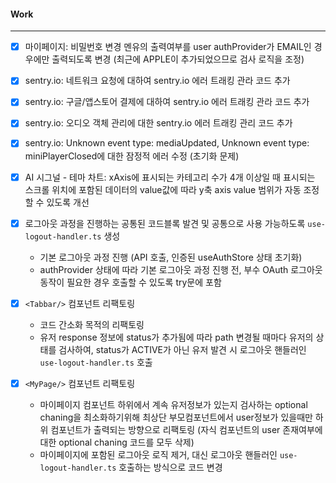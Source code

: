 
#### Work
---
- [x] 마이페이지: 비밀번호 변경 멘유의 출력여부를 user authProvider가 EMAIL인 경우에만 출력되도록 변경 (최근에 APPLE이 추가되었으므로 검사 로직을 조정)
- [x] sentry.io: 네트워크 요청에 대하여 sentry.io 에러 트래킹 관라 코드 추가
- [x] sentry.io: 구글/앱스토어 결제에 대하여 sentry.io 에러 트래킹 관라 코드 추가
- [x] sentry.io: 오디오 객체 관리에 대한 sentry.io 에러 트래킹 관리 코드 추가
- [x] sentry.io: Unknown event type: mediaUpdated, Unknown event type: miniPlayerClosed에 대한 잠정적 에러 수정 (초기화 문제)
- [x] AI 시그널 - 테마 차트: xAxis에 표시되는 카테고리 수가 4개 이상일 때 표시되는 스크롤 위치에 포함된 데이터의 value값에 따라 y축 axis value 범위가 자동 조정할 수 있도록 개선
- [x] 로그아웃 과정을 진행하는 공통된 코드블록 발견 및 공통으로 사용 가능하도록 `use-logout-handler.ts` 생성
	- 기본 로그아웃 과정 진행 (API 호출, 인증된 useAuthStore 상태 초기화) 
	- authProvider 상태에 따라 기본 로그아웃 과정 진행 전, 부수 OAuth 로그아웃 동작이 필요한 경우 호출할 수 있도록 try문에 포함
- [x] `<Tabbar/>` 컴포넌트 리팩토링
	- 코드 간소화 목적의 리팩토링
	- 유저 response 정보에 status가 추가됨에 따라 path 변경될 때마다 유저의 상태를 검사하여, status가 ACTIVE가 아닌 유저 발견 시 로그아웃 핸들러인 `use-logout-handler.ts` 호출

- [x] `<MyPage/>` 컴포넌트 리팩토링
	- 마이페이지 컴포넌트 하위에서 계속 유저정보가 있는지 검사하는 optional chaning을 최소화하기위해 최상단 부모컴포넌트에서 user정보가 있을때만 하위 컴포넌트가 출력되는 방향으로 리팩토링 (자식 컴포넌트의 user 존재여부에 대한 optional chaning 코드를 모두 삭제)
	- 마이페이지에 포함된 로그아웃 로직 제거, 대신 로그아웃 핸들러인 `use-logout-handler.ts` 호출하는 방식으로 코드 변경